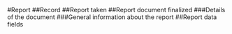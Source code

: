 #Report
##Record
##Report taken
##Report document finalized
###Details of the document
###General information about the report
##Report data fields
